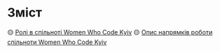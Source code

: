 # Зміст

🟡 [Ролі в спільноті Women Who Code Kyiv](./roles.md)
🟡 [Опис напрямків роботи спільноти Women Who Code Kyiv](./streams/streams.md)